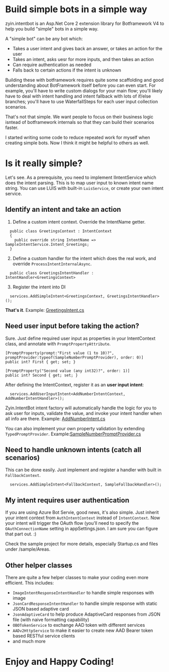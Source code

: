 # Build simple bots in a simple way
zyin.intentbot is an Asp.Net Core 2 extension library for Botframework V4 to help you build "simple" bots in a simple way.

A "simple bot" can be any bot which:
- Takes a user intent and gives back an answer, or takes an action for the user
- Takes an intent, asks uesr for more inputs, and then takes an action
- Can require authentication as needed
- Falls back to certain actions if the intent is unknown

Building these with botframework requires quite some scaffolding and good understanding about BotFramework itself before you can even start. For example, you'll have to write custom dialogs for your main flow; you'll likely have to deal with intent handling and intent fallback with lots of if/else branches; you'll have to use WaterfallSteps for each user input collection scenarios.

That's not that simple. We want people to focus on their business logic isntead of botframework internals so that they can build their scenarios faster.

I started writing some code to reduce repeated work for myself when creating simple bots. Now I think it might be helpful to others as well.

# Is it really simple?
Let's see. As a prerequisite, you need to implement IIntentService which does the intent parsing. This is to map user input to known intent name string. You can use LUIS with built-in ```LuisService```, or create your own intent service.
## Identify an intent and take an action
1. Define a custom intent context. Override the IntentName getter.
```
  public class GreetingsContext : IntentContext
  {
    public override string IntentName => SampleIntentService.Intent_Greetings;
  }
```
2. Define a custom handler for the intent which does the real work, and override ```ProcessIntentInternalAsync```.
```
  public class GreetingsIntentHandler : IntentHandler<GreetingsContext>
```
3. Register the intent into DI
```
  services.AddSimpleIntent<GreetingsContext, GreetingsIntentHandler>();
```
**That's it**.
Example: [GreetingsIntent.cs](https://github.com/sidecus/zyin.intentbot/blob/master/sample/Areas/GreetingsIntent.cs)

## Need user input before taking the action?
Sure. Just define required user input as properties in your IntentContext class, and annotate with ```PromptPropertyAttribute```.
```
[PromptProperty(prompt:"First value (1 to 10)?", promptProvider:typeof(SampleNumberPromptProvider), order: 0)]
public int? First { get; set; }

[PromptProperty("Second value (any int32)?", order: 1)]
public int? Second { get; set; }
```
After defining the IntentContext, register it as an **user input intent**:
```
  services.AddUserInputIntent<AddNumberIntentContext, AddNumberIntentHandler>();
```
Zyin.IntentBot intent factory will automatically handle the logic for you to ask user for inputs, validate the value, and invoke your intent handler when all info are there.
Example: [AddNumberIntent.cs](https://github.com/sidecus/Zyin.IntentBot/blob/master/sample/Areas/AddNumberIntent.cs)

You can also implement your own property validation by extending ```TypedPromptProvider```. Example:[SampleNumberPromptProvider.cs](https://github.com/sidecus/zyin.intentbot/blob/master/sample/Areas/SampleNumberPromptProvider.cs)

## Need to handle unknown intents (catch all scenarios)
This can be done easily. Just implement and register a handler with built in ```FallbackContext```.
```
  services.AddSimpleIntent<FallbackContext, SampleFallbackHandler>();
```

## My intent requires user authentication
If you are using Azure Bot Servie, good news, it's also simple. Just inherit your intent context from ```AuthIntentContext``` instead of ```IntentContext```. Now your intent will trigger the OAuth flow (you'll need to specify the ```OAuthConnectionName``` setting in appSettings.json. I am sure you can figure that part out. :)

Check the sample project for more details, especially Startup.cs and files under /sample/Areas.

## Other helper classes
There are quite a few helper classes to make your coding even more efficient. This includes:
- ```ImageIntentResponseIntentHandler``` to handle simple responses with image
- ```JsonCardResponseIntentHandler``` to handle simple response with static JSON based adaptive card
- ```JsonAdaptiveCard``` to help produce AdaptiveCard responses from JSON file (with naive formatting capability)
- ```OBOTokenService``` to exchange AAD token with different services
- ```AADv2HttpService``` to make it easier to create new AAD Bearer token based RESTful service clients
- and much more

# Enjoy and Happy Coding!

